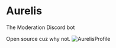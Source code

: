 # Aurelis
The Moderation Discord bot

Open source cuz why not.
![AurelisProfile](https://user-images.githubusercontent.com/89416762/138747141-6a2fb30f-a4f3-4793-9527-ceb9bf50fabd.jpg)

